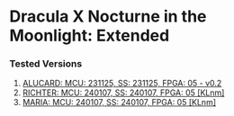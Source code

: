 # Dracula X Nocturne in the Moonlight: Extended

### Tested Versions

1. [ALUCARD: MCU: 231125, SS: 231125, FPGA: 05 - v0.2](./01/README.md)
2. [RICHTER: MCU: 240107, SS: 240107, FPGA: 05 [KLnm]](./02/README.md)
3. [MARIA: MCU: 240107, SS: 240107, FPGA: 05 [KLnm]](./03/README.md)
